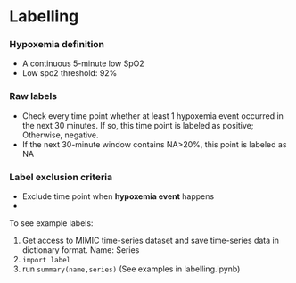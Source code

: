 # Labelling

### Hypoxemia definition
* A continuous 5-minute low SpO2 
* Low spo2 threshold: 92%

### Raw labels

* Check every time point whether at least 1 hypoxemia event occurred in the next 30 minutes. If so, this time point is labeled as positive; Otherwise, negative.
* If the next 30-minute window contains NA>20%, this point is labeled as NA

### Label exclusion criteria

* Exclude time point when **hypoxemia event** happens
* 

To see example labels:
1) Get access to MIMIC time-series dataset and save time-series data in dictionary format. Name: Series
2) `import label`
3) run `summary(name,series)`
(See examples in labelling.ipynb)